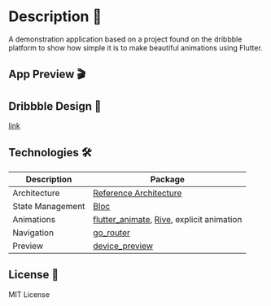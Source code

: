# Description 📃

A demonstration application based on a project found on the dribbble platform to show how simple it is to make beautiful animations using Flutter.

## App Preview 🎬


## Dribbble Design 🎨

[link](https://dribbble.com/shots/20957120-Japanese-restaurant-app)

## Technologies 🛠

| Description      | Package                                                                                                                          |
|------------------|----------------------------------------------------------------------------------------------------------------------------------|
| Architecture     | [Reference Architecture](https://resocoder.com/2019/08/27/flutter-tdd-clean-architecture-course-1-explanation-project-structure) |
| State Management | [Bloc](https://pub.dev/packages/bloc)                                                                                            
| Animations       | [flutter_animate](https://pub.dev/packages/flutter_animate), [Rive](https://pub.dev/packages/rive), explicit animation           |
| Navigation       | [go_router](https://pub.dev/packages/go_router)                                                                                  |
| Preview          | [device_preview](https://pub.dev/packages/device_preview)                                                                        |

## License 📜

MIT License
